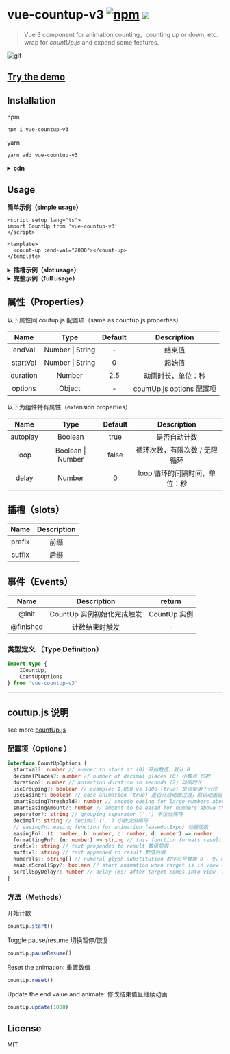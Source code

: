 # vue-countup-v3 [![npm](https://img.shields.io/npm/v/vue-countup-v3?color=green)](https://www.npmjs.com/package/vue-countup-v3) ![](https://img.shields.io/bundlephobia/min/vue-countup-v3)

> Vue 3 component for animation counting，counting up or down, etc. wrap for _countUp.js_  and expand some features.

![gif](https://mmbiz.qpic.cn/mmbiz_gif/JcXdtHmqHHbyUYWCecZxvolAQpuFKciaH34IByF9v9Rv65v8OAZIuOCdCawm4e3xibDjQ1x4RgrfXYLDhuOKEerw/640?wx_fmt=gif&wxfrom=5&wx_lazy=1)

## [Try the demo](https://jizai1125.github.io/vue-countup-v3/examples/)

## Installation

npm

```bash
npm i vue-countup-v3
```

yarn

```bash
yarn add vue-countup-v3
```

<details>
<summary><strong>cdn</strong></summary>
cdn 方式引入，暴露的全局变量为 VueCountUp

```html
<!DOCTYPE html>
<html lang="en">
  <body>
    <div id="app">
       <count-up :end-val="2000"></count-up>
    </div>

    <script src="https://unpkg.com/vue@latest"></script>
    <script src="https://unpkg.com/vue-countup-v3@latest/dist/vue-countup-v3.iife.js"></script>
    <script>
        const app = Vue.createApp({})
        app.component('CountUp', VueCountUp)
        app.mount('#app')
    </script>
  </body>
</html>
```

</details>

## Usage

**简单示例（simple usage）**

```vue
<script setup lang="ts">
import CountUp from 'vue-countup-v3'
</script>

<template>
  <count-up :end-val="2000"></count-up>
</template>
```

<details>
<summary><strong>插槽示例（slot usage）</strong></summary>
当 prefix 或者 suffix 需要与数值样式区分开时，可使用插槽的方式取代 options 配置。

```html
<script setup lang="ts">
  import CountUp from 'vue-countup-v3'
</script>

<template>
  <count-up :end-val="2000">
    <template #prefix>
      <span style="color: orange">prefix</span>
    </template>
    <template #suffix>
      <span style="color: red">prefix</span>
    </template>
  </count-up>
</template>
```

</details>

<details>
<summary><strong>完整示例（full usage）</strong></summary>

```html
<script setup lang="ts">
  import CountUp from 'vue-countup-v3'
  import type { ICountUp, CountUpOptions } from 'vue-countup-v3'
  // coutup.js options
  const options: CountUpOptions = {
    decimalPlaces: 2
    // ...
  }
  let countUp: ICountUp
  const onInit = (ctx: ICountUp) => {
    console.log('init', ctx)
    countUp = ctx
  }
  const onFinished = () => {
    console.log('finished')
  }
</script>

<template>
  <count-up 
    :end-val="2000"
    :duration="2.5"
    :options="options"
    :loop="2"
    :delay="2"
    @init="onInit"
    @finished="onFinished"></count-up>
</template>
```

</details>

## 属性（Properties）

以下属性同 coutup.js 配置项（same as countup.js properties）

|   Name   |       Type       | Default |                             Description                              |
| :------: | :--------------: | :-----: | :------------------------------------------------------------------: |
|  endVal  | Number \| String |    -    |                                结束值                                |
| startVal | Number \| String |    0    |                                起始值                                |
| duration |      Number      |   2.5   |                          动画时长，单位：秒                          |
| options  |      Object      |    -    | [countUp.js](https://github.com/inorganik/countUp.js) options 配置项 |

以下为组件特有属性（extension properties）

|   Name   |       Type        | Default |          Description          |
| :------: | :---------------: | :-----: | :---------------------------: |
| autoplay |      Boolean      |  true   |         是否自动计数          |
|   loop   | Boolean \| Number |  false  | 循环次数，有限次数 / 无限循环 |
|  delay   |      Number       |    0    | loop 循环的间隔时间，单位：秒 |

## 插槽（slots）

|  Name  | Description |
| :----: | :---------: |
| prefix |    前缀     |
| suffix |    后缀     |

## 事件（Events）

|   Name    |        Description         |    return    |
| :-------: | :------------------------: | :----------: |
|   @init   | CountUp 实例初始化完成触发 | CountUp 实例 |
| @finished |       计数结束时触发       |      -       |

### 类型定义 （Type Definition）

```ts
import type {
    ICountUp,
    CountUpOptions
} from 'vue-countup-v3'
```



---



## coutup.js 说明

see more [countUp.js](https://github.com/inorganik/countUp.js)

### 配置项（**Options** ）

```typescript
interface CountUpOptions {
  startVal?: number // number to start at (0) 开始数值，默认 0
  decimalPlaces?: number // number of decimal places (0) 小数点 位数
  duration?: number // animation duration in seconds (2) 动画时长
  useGrouping?: boolean // example: 1,000 vs 1000 (true) 是否使用千分位
  useEasing?: boolean // ease animation (true) 是否开启动画过渡，默认动画函数为easeOutExpo 
  smartEasingThreshold?: number // smooth easing for large numbers above this if useEasing (999)
  smartEasingAmount?: number // amount to be eased for numbers above threshold (333)
  separator?: string // grouping separator (',') 千位分隔符
  decimal?: string // decimal ('.') 小数点分隔符
  // easingFn: easing function for animation (easeOutExpo) 动画函数
  easingFn?: (t: number, b: number, c: number, d: number) => number
  formattingFn?: (n: number) => string // this function formats result 格式化结果
  prefix?: string // text prepended to result 数值前缀
  suffix?: string // text appended to result 数值后缀
  numerals?: string[] // numeral glyph substitution 数字符号替换 0 - 9，例如替换为 [a,b,c,d,e,f,g,h,i,j]
  enableScrollSpy?: boolean // start animation when target is in view 在可视范围内才开始动画
  scrollSpyDelay?: number // delay (ms) after target comes into view  目标进入可视范围内后的延迟时间(毫秒)
}
```

### **方法（Methods）**

开始计数

```js
countUp.start()
```

Toggle pause/resume 切换暂停/恢复

```js
countUp.pauseResume()
```

Reset the animation: 重置数值

```js
countUp.reset()
```

Update the end value and animate: 修改结束值且继续动画

```js
countUp.update(1000)
```

## License

MIT
